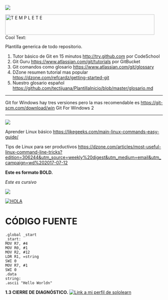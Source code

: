 ![](http://www.bettshow.com/library_5/1738756_assocImage_2.png?rndUUID=935D8560-F6D9-649D-B65F22B5D35C8F97)

<a href="https://cooltext.com"><img src="https://images.cooltext.com/4970280.png" width="477" height="65" alt="T E M P L E T E" /></a>
<a href="http://cooltext.com" target="_top"><img src="https://cooltext.com/images/ct_pixel.gif" width="80" height="15" alt="Cool Text: Logo and Graphics Generator" border="0" /></a>

Plantilla generica de todo repositorio.

1. Tutor básico de Git en 15 minutos http://try.github.com por CodeSchool
2. Git Guru https://www.atlassian.com/git/tutorials por GitBucket
3. Git comandos como glosario https://www.atlassian.com/git/glossary
4. DZone resumen tutorial mas popular https://dzone.com/refcardz/getting-started-git
5. Nuestro glosario español https://github.com/tectijuana/PlantillaInicio/blob/master/glosario.md

----

Git for Windows hay tres versiones pero la mas recomendable es https://git-scm.com/download/win Git For Windows 2

----

![](http://www.linuxandubuntu.com/uploads/2/1/1/5/21152474/basics-linux-commands_orig.jpg)

Aprender Linux básico 
https://likegeeks.com/main-linux-commands-easy-guide/

Tips de Linux para ser productivos
https://dzone.com/articles/most-useful-linux-command-line-tricks?edition=306244&utm_source=weekly%20digest&utm_medium=email&utm_campaign=wd%202017-07-12

**Este es formato BOLD.**

_Este es cursivo_

![](https://tectijuana.edu.mx/wp-content/uploads/2014/11/Heading-Ing-sistemas-2048x672.png)

[![HOLA](https://img.youtube.com/vi/wSNd02kVv8o/0.jpg)](https://www.youtube.com/watch?v=wSNd02kVv8o)

# CÓDIGO FUENTE
```
.global _start
_start:
MOV R7, #4
MOV R0, #1
MOV R2, #12
LDR R1, =string
SWI 0
MOV R7, #1
SWI 0
.data
string:
.ascii "Hello Worldn"
```

**1.3 CIERRE DE DIAGNÓSTICO.**
[![Link a mi perfil de sololearn](https://img.utdstc.com/icons/sololearn-learn-to-code-for-free-android.png:l)](https://www.sololearn.com/Profile/17288484)
